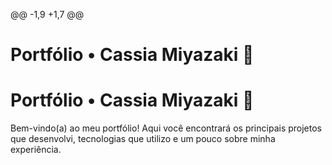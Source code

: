 @@ -1,9 +1,7 @@
# Portfólio • Cassia Miyazaki 🌸
# Portfólio • Cassia Miyazaki 🌸

Bem-vindo(a) ao meu portfólio! Aqui você encontrará os principais projetos que desenvolvi, tecnologias que utilizo e um pouco sobre minha experiência.
